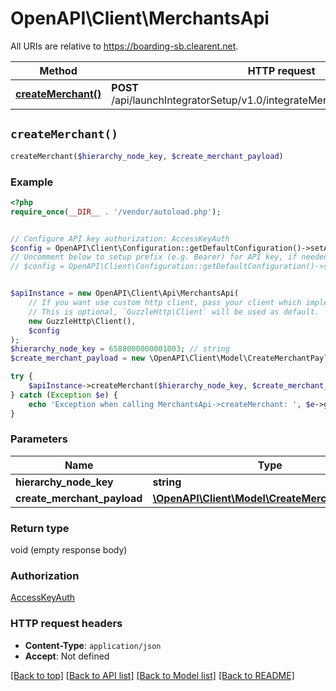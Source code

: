 # OpenAPI\Client\MerchantsApi

All URIs are relative to https://boarding-sb.clearent.net.

Method | HTTP request | Description
------------- | ------------- | -------------
[**createMerchant()**](MerchantsApi.md#createMerchant) | **POST** /api/launchIntegratorSetup/v1.0/integrateMerchant/{hierarchyNodeKey} | 


## `createMerchant()`

```php
createMerchant($hierarchy_node_key, $create_merchant_payload)
```



### Example

```php
<?php
require_once(__DIR__ . '/vendor/autoload.php');


// Configure API key authorization: AccessKeyAuth
$config = OpenAPI\Client\Configuration::getDefaultConfiguration()->setApiKey('AccessKey', 'YOUR_API_KEY');
// Uncomment below to setup prefix (e.g. Bearer) for API key, if needed
// $config = OpenAPI\Client\Configuration::getDefaultConfiguration()->setApiKeyPrefix('AccessKey', 'Bearer');


$apiInstance = new OpenAPI\Client\Api\MerchantsApi(
    // If you want use custom http client, pass your client which implements `GuzzleHttp\ClientInterface`.
    // This is optional, `GuzzleHttp\Client` will be used as default.
    new GuzzleHttp\Client(),
    $config
);
$hierarchy_node_key = 6588000000001003; // string
$create_merchant_payload = new \OpenAPI\Client\Model\CreateMerchantPayload(); // \OpenAPI\Client\Model\CreateMerchantPayload

try {
    $apiInstance->createMerchant($hierarchy_node_key, $create_merchant_payload);
} catch (Exception $e) {
    echo 'Exception when calling MerchantsApi->createMerchant: ', $e->getMessage(), PHP_EOL;
}
```

### Parameters

Name | Type | Description  | Notes
------------- | ------------- | ------------- | -------------
 **hierarchy_node_key** | **string**|  |
 **create_merchant_payload** | [**\OpenAPI\Client\Model\CreateMerchantPayload**](../Model/CreateMerchantPayload.md)|  | [optional]

### Return type

void (empty response body)

### Authorization

[AccessKeyAuth](../../README.md#AccessKeyAuth)

### HTTP request headers

- **Content-Type**: `application/json`
- **Accept**: Not defined

[[Back to top]](#) [[Back to API list]](../../README.md#endpoints)
[[Back to Model list]](../../README.md#models)
[[Back to README]](../../README.md)
